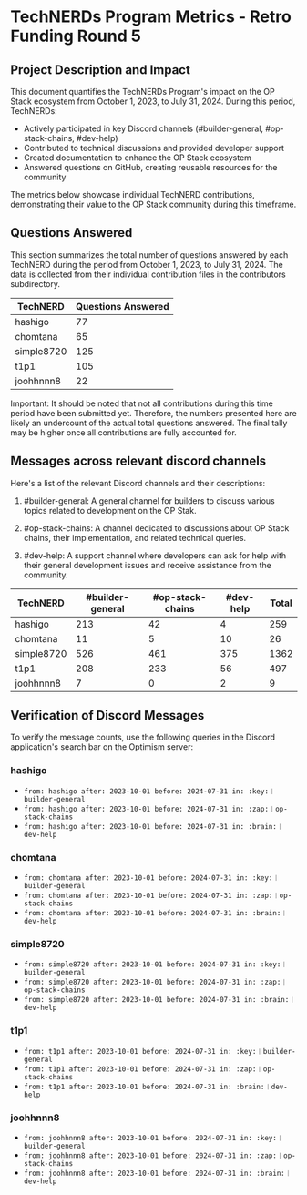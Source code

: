 # TechNERDs Program Metrics - Retro Funding Round 5

## Project Description and Impact

This document quantifies the TechNERDs Program's impact on the OP Stack ecosystem from October 1, 2023, to July 31, 2024. During this period, TechNERDs:

- Actively participated in key Discord channels (#builder-general, #op-stack-chains, #dev-help)
- Contributed to technical discussions and provided developer support
- Created documentation to enhance the OP Stack ecosystem
- Answered questions on GitHub, creating reusable resources for the community

The metrics below showcase individual TechNERD contributions, demonstrating their value to the OP Stack community during this timeframe.

## Questions Answered

This section summarizes the total number of questions answered by each TechNERD during the period from October 1, 2023, to July 31, 2024. The data is collected from their individual contribution files in the contributors subdirectory.

| TechNERD   | Questions Answered |
|------------|---------------------|
| hashigo    | 77                  |
| chomtana   | 65                  |
| simple8720 | 125                 |
| t1p1       | 105                 |
| joohhnnn8  | 22                  |

Important: It should be noted that not all contributions during this time period have been submitted yet. Therefore, the numbers presented here are likely an undercount of the actual total questions answered. The final tally may be higher once all contributions are fully accounted for.



## Messages across relevant discord channels

Here's a list of the relevant Discord channels and their descriptions:

1. #builder-general: A general channel for builders to discuss various topics related to development on the OP Stak.

2. #op-stack-chains: A channel dedicated to discussions about OP Stack chains, their implementation, and related technical queries.

3. #dev-help: A support channel where developers can ask for help with their general development issues and receive assistance from the community.


| TechNERD   | #builder-general | #op-stack-chains | #dev-help | Total |
|------------|------------------|------------------|-----------|-------|
| hashigo    | 213              | 42               | 4         | 259   |
| chomtana   | 11               | 5                | 10        | 26    |
| simple8720 | 526              | 461              | 375       | 1362  |
| t1p1       | 208              | 233              | 56        | 497   |
| joohhnnn8  | 7                | 0                | 2         | 9     |

## Verification of Discord Messages

To verify the message counts, use the following queries in the Discord application's search bar on the Optimism server:

### hashigo
- `from: hashigo after: 2023-10-01 before: 2024-07-31 in: :key:︱builder-general`
- `from: hashigo after: 2023-10-01 before: 2024-07-31 in: :zap:︱op-stack-chains`
- `from: hashigo after: 2023-10-01 before: 2024-07-31 in: :brain:︱dev-help`

### chomtana
- `from: chomtana after: 2023-10-01 before: 2024-07-31 in: :key:︱builder-general`
- `from: chomtana after: 2023-10-01 before: 2024-07-31 in: :zap:︱op-stack-chains`
- `from: chomtana after: 2023-10-01 before: 2024-07-31 in: :brain:︱dev-help`

### simple8720
- `from: simple8720 after: 2023-10-01 before: 2024-07-31 in: :key:︱builder-general`
- `from: simple8720 after: 2023-10-01 before: 2024-07-31 in: :zap:︱op-stack-chains`
- `from: simple8720 after: 2023-10-01 before: 2024-07-31 in: :brain:︱dev-help`

### t1p1
- `from: t1p1 after: 2023-10-01 before: 2024-07-31 in: :key:︱builder-general`
- `from: t1p1 after: 2023-10-01 before: 2024-07-31 in: :zap:︱op-stack-chains`
- `from: t1p1 after: 2023-10-01 before: 2024-07-31 in: :brain:︱dev-help`

### joohhnnn8
- `from: joohhnnn8 after: 2023-10-01 before: 2024-07-31 in: :key:︱builder-general`
- `from: joohhnnn8 after: 2023-10-01 before: 2024-07-31 in: :zap:︱op-stack-chains`
- `from: joohhnnn8 after: 2023-10-01 before: 2024-07-31 in: :brain:︱dev-help`